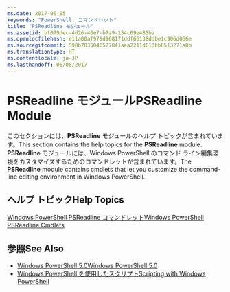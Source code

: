 ```yaml
---
ms.date: 2017-06-05
keywords: "PowerShell, コマンドレット"
title: "PSReadline モジュール"
ms.assetid: bf079dec-4d26-40e7-b7a9-154c69e485ba
ms.openlocfilehash: e11a00af979d968171ddf66138ddbe1c906d066e
ms.sourcegitcommit: 598b7835046577841aea2211d613bb8513271a8b
ms.translationtype: HT
ms.contentlocale: ja-JP
ms.lasthandoff: 06/08/2017
---
```

# <a name="psreadline-module"></a><span data-ttu-id="12d78-103">PSReadline モジュール</span><span class="sxs-lookup"><span data-stu-id="12d78-103">PSReadline Module</span></span>
<span data-ttu-id="12d78-104">このセクションには、**PSReadline** モジュールのヘルプ トピックが含まれています。</span><span class="sxs-lookup"><span data-stu-id="12d78-104">This section contains the help topics for the **PSReadline** module.</span></span> <span data-ttu-id="12d78-105">**PSReadline** モジュールには、Windows PowerShell のコマンド ライン編集環境をカスタマイズするためのコマンドレットが含まれています。</span><span class="sxs-lookup"><span data-stu-id="12d78-105">The **PSReadline** module contains cmdlets that let you customize the command-line editing environment in Windows PowerShell.</span></span>

## <a name="help-topics"></a><span data-ttu-id="12d78-106">ヘルプ トピック</span><span class="sxs-lookup"><span data-stu-id="12d78-106">Help Topics</span></span>
[<span data-ttu-id="12d78-107">Windows PowerShell PSReadline コマンドレット</span><span class="sxs-lookup"><span data-stu-id="12d78-107">Windows PowerShell PSReadline Cmdlets</span></span>](https://technet.microsoft.com/en-us/library/ed48e832-95f9-4577-bf56-a7e5aa9630ba)

## <a name="see-also"></a><span data-ttu-id="12d78-108">参照</span><span class="sxs-lookup"><span data-stu-id="12d78-108">See Also</span></span>
- [<span data-ttu-id="12d78-109">Windows PowerShell 5.0</span><span class="sxs-lookup"><span data-stu-id="12d78-109">Windows PowerShell 5.0</span></span>](Windows-PowerShell-5.0.md)
- [<span data-ttu-id="12d78-110">Windows PowerShell を使用したスクリプト</span><span class="sxs-lookup"><span data-stu-id="12d78-110">Scripting with Windows PowerShell</span></span>](../../getting-started/fundamental/Scripting-with-Windows-PowerShell.md)

